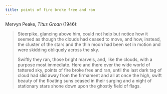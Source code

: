 ```yaml
---
title: points of fire broke free and ran
---
```

Mervyn Peake, *Titus Groan* (1946): 

> Steerpike, glancing above him, could not help but notice how it seemed as though the clouds had ceased to move, and how, instead, the cluster of the stars and the thin moon had been set in motion and were skidding obliquely across the sky. 
> 
> Swiftly they ran, those bright marvels, and, like the clouds, with a purpose most immediate. Here and there over the wide world of tattered sky, points of fire broke free and ran, until the last dark tag of cloud had slid away from the firmament and all at once the high, swift beauty of the floating suns ceased in their surging and a night of stationary stars shone down upon the ghostly field of flags. 